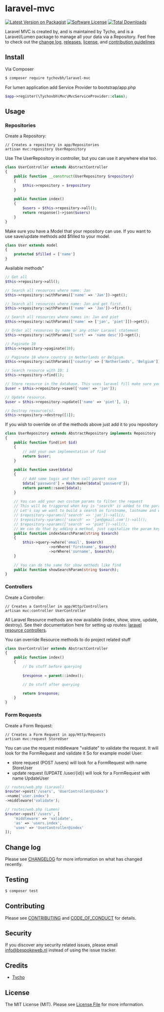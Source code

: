 # laravel-mvc

[![Latest Version on Packagist][ico-version]][link-packagist]
[![Software License][ico-license]](LICENSE.md)
[![Total Downloads][ico-downloads]][link-downloads]

Laravel MVC is created by, and is maintained by Tycho, and is a Laravel/Lumen package to manage all your data via a Repository. Feel free to check out the [change log](CHANGELOG.md), [releases](https://github.com/tychovbh/laravel-mvc/releases), [license](LICENSE.md), and [contribution guidelines](CONTRIBUTING.md)

## Install

Via Composer

``` bash
$ composer require tychovbh/laravel-mvc
```

For lumen application add Service Provider to bootstrap/app.php
```php
$app->register(\Tychovbh\Mvc\MvcServiceProvider::class);
```

## Usage

### Repositories

Create a Repository:
```
// Creates a repository in app/Repositories
artisan mvc:repository UserRepository
```

Use The UserRepository in controller, but you can use it anywhere else too.
``` php
class UserController extends AbstractController
{
    public function __construct(UserRepository $repository)
    {
        $this->repository = $repository
    }
    
    public function index()
    {
        $users = $this->repository->all();
        return response()->json($users)
    }
}
```

Make sure you have a Model that your repository can use. If you want to use save/update methods add $filled to your model.
```php
class User extends model
{
    protected $filled = ['name']
}
```

Available methods"
```php
// Get all
$this->repository->all();

// Search all resources where name: Jan
$this->repository::withParams(['name' => 'Jan'])->get();

// Search all resources where name: Jan and get first.
$this->repository::withParams(['name' => 'Jan'])->first();

// Search all resources where names in: Jan and piet
$this->repository::withParams(['name' => ['jan', 'piet']])->get();

// Order all resources by name or any other Laravel statement
$this->repository::withParams(['sort' => 'name desc')]->get();

// Paginate 10
$this->repository->paginate(10);

// Paginate 10 where country in Netherlands or Belgium.
$this->repository::withParams(['country' => ['Netherlands', 'Belgium']])->paginate(4);

// Search resource with ID: 1
$this->repository->find(1);

// Store resource in the database. This uses laravel fill make sure you add protected $filled = ['name'] to your User model.
$user = $this->repository->save(['name' => 'jan']);

// Update resource.
$user = $this->repository->update(['name' => 'piet'], 1);

// Destroy resource(s).
$this->repository->destroy([1]);
```

If you wish to override on of the methods above just add it to you repository
```php
class UserRepository extends AbstractRepository implements Repository
{
    public function find(int $id)
    {
        // add your own implementation of find
        return $user;
    }
    
    public function save($data)
    {
        // Add some logic and then call parent save
        $data['password'] = Hash:make($data['password']);
        return parent::save($data);
    }
    
    // You can add your own custom params to filter the request
    // This will be triggered when key is "search" is added to the params:
    // Let's say we want to build a search on firstname, lastname and email:
    // $repository->params(['search' => 'jan'])->all();
    // $repository->params(['search' => 'jan@gmail.com'])->all();
    // $repository->params(['search' => 'piet'])->all();
    // We can do that by adding a method, just capitalize the param key and add index{key}Param to the method name.
    public function indexSearchParam(string $search)
    {
        $this->query->where('email', $search)
                    ->orWhere('firstname', $search)
                    ->orWhere('surname', $search);    
    }
    
    // You can do the same for show methods like find
    public function showSearchParam(string $search);
}

```

### Controllers

Create a Controller:
```
// Creates a Controller in app/Http/Controllers
artisan mvc:controller UserController
```
All Laravel Resource methods are now available (index, show, store, update, destroy). See their documentation here for setting up routes: [laravel resource controllers](https://laravel.com/docs/5.8/controllers#resource-controllers).

You can override Resource methods to do project related stuff
``` php
class UserController extends AbstractController
{
    public function index()
    {
        // Do stuff before querying
        
        $response = parent::index();

        // Do stuff after querying

        return $response;
    }
}
```

### Form Requests

Create a Form Request:
```
// Creates a Form Request in app/Http/Requests
artisan mvc:request StoreUser
```

You can use the request middleware "valdiate" to validate the request. It will look for the FormRequest and validate it So for example model User:
- store request (POST /users) will look for a FormRequest with name StoreUser
- update request (UPDATE /user/{id}) will look for a FormRequest with name UpdateUser

``` php
// routes/web.php (Laravel)
$router->post('/users', 'UserController@index')
->name('user.index')
->middleware('validate');

// routes/web.php (Lumen)
$router->post('/users', [
    'middleware' => 'validate',
    'as' => 'users.index',
    'uses' => 'UserController@index'
]);

```


## Change log

Please see [CHANGELOG](CHANGELOG.md) for more information on what has changed recently.

## Testing

``` bash
$ composer test
```

## Contributing

Please see [CONTRIBUTING](CONTRIBUTING.md) and [CODE_OF_CONDUCT](CODE_OF_CONDUCT.md) for details.

## Security

If you discover any security related issues, please email info@bespokeweb.nl instead of using the issue tracker.

## Credits

- [Tycho][link-author]

## License

The MIT License (MIT). Please see [License File](LICENSE.md) for more information.

[ico-version]: https://img.shields.io/packagist/v/tychovbh/laravel-mvc.svg?style=flat-square
[ico-license]: https://img.shields.io/badge/license-MIT-brightgreen.svg?style=flat-square
[ico-travis]: https://img.shields.io/travis/tychovbh/laravel-mvc/master.svg?style=flat-square
[ico-scrutinizer]: https://img.shields.io/scrutinizer/coverage/g/tychovbh/laravel-mvc.svg?style=flat-square
[ico-code-quality]: https://img.shields.io/scrutinizer/g/tychovbh/laravel-mvc.svg?style=flat-square
[ico-downloads]: https://img.shields.io/packagist/dt/tychovbh/laravel-mvc.svg?style=flat-square

[link-packagist]: https://packagist.org/packages/tychovbh/laravel-mvc
[link-travis]: https://travis-ci.org/tychovbh/laravel-mvc
[link-scrutinizer]: https://scrutinizer-ci.com/g/tychovbh/laravel-mvc/code-structure
[link-code-quality]: https://scrutinizer-ci.com/g/tychovbh/laravel-mvc
[link-downloads]: https://packagist.org/packages/tychovbh/laravel-mvc
[link-author]: https://github.com/tychovbh
[link-contributors]: ../../contributors

